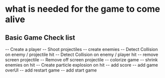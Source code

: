 # what is needed for the game to come alive

##  Basic Game Check list

-- Create a player
-- Shoot projectiles
-- create enemies
-- Detect Collision on enemy / projectile hit
-- Detect Collision on enemy / player hit
-- remove screen projectile
-- Remove off screen projectile
-- colorize game
-- shrink enemies on hit
-- Create particle explosion on hit
-- add score
-- add game overUI
-- add restart game
-- add start game